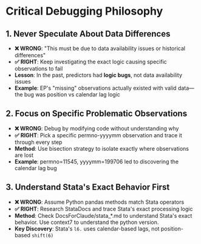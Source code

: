 # Critical Debugging Philosophy

## 1. **Never Speculate About Data Differences**
- **❌ WRONG**: "This must be due to data availability issues or historical differences"
- **✅ RIGHT**: Keep investigating the exact logic causing specific observations to fail
- **Lesson**: In the past, predictors had **logic bugs**, not data availability issues
- **Example**: EP's "missing" observations actually existed with valid data—the bug was position vs calendar lag logic

## 2. **Focus on Specific Problematic Observations**
- **❌ WRONG**: Debug by modifying code without understanding why
- **✅ RIGHT**: Pick a specific permno-yyyymm observation and trace it through every step
- **Method**: Use bisection strategy to isolate exactly where observations are lost
- **Example**: permno=11545, yyyymm=199706 led to discovering the calendar lag bug

## 3. **Understand Stata's Exact Behavior First**
- **❌ WRONG**: Assume Python pandas methods match Stata operators
- **✅ RIGHT**: Research StataDocs and trace Stata's exact processing logic
- **Method**: Check DocsForClaude/stata_*.md to understand Stata's exact behavior. Use context7 to understand the python version. 
- **Key Discovery**: Stata's `l6.` uses calendar-based lags, not position-based `shift(6)`